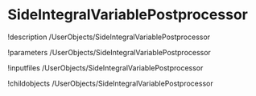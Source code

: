 <!-- MOOSE Documentation Stub: Remove this when content is added. -->

# SideIntegralVariablePostprocessor
!description /UserObjects/SideIntegralVariablePostprocessor

!parameters /UserObjects/SideIntegralVariablePostprocessor

!inputfiles /UserObjects/SideIntegralVariablePostprocessor

!childobjects /UserObjects/SideIntegralVariablePostprocessor

